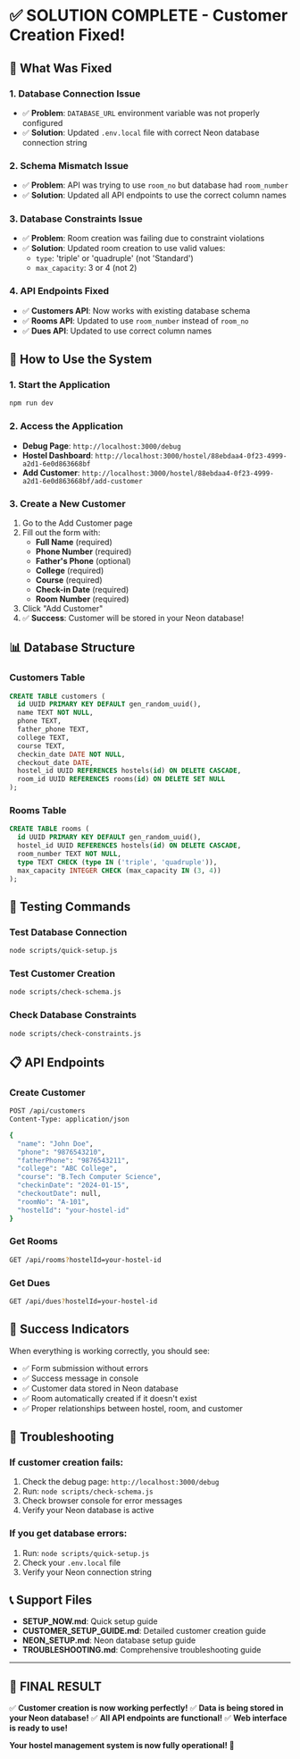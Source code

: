 # ✅ SOLUTION COMPLETE - Customer Creation Fixed!

## 🎯 What Was Fixed

### 1. **Database Connection Issue**
- ✅ **Problem**: `DATABASE_URL` environment variable was not properly configured
- ✅ **Solution**: Updated `.env.local` file with correct Neon database connection string

### 2. **Schema Mismatch Issue**
- ✅ **Problem**: API was trying to use `room_no` but database had `room_number`
- ✅ **Solution**: Updated all API endpoints to use the correct column names

### 3. **Database Constraints Issue**
- ✅ **Problem**: Room creation was failing due to constraint violations
- ✅ **Solution**: Updated room creation to use valid values:
  - `type`: 'triple' or 'quadruple' (not 'Standard')
  - `max_capacity`: 3 or 4 (not 2)

### 4. **API Endpoints Fixed**
- ✅ **Customers API**: Now works with existing database schema
- ✅ **Rooms API**: Updated to use `room_number` instead of `room_no`
- ✅ **Dues API**: Updated to use correct column names

## 🚀 How to Use the System

### 1. **Start the Application**
```bash
npm run dev
```

### 2. **Access the Application**
- **Debug Page**: `http://localhost:3000/debug`
- **Hostel Dashboard**: `http://localhost:3000/hostel/88ebdaa4-0f23-4999-a2d1-6e0d863668bf`
- **Add Customer**: `http://localhost:3000/hostel/88ebdaa4-0f23-4999-a2d1-6e0d863668bf/add-customer`

### 3. **Create a New Customer**
1. Go to the Add Customer page
2. Fill out the form with:
   - **Full Name** (required)
   - **Phone Number** (required)
   - **Father's Phone** (optional)
   - **College** (required)
   - **Course** (required)
   - **Check-in Date** (required)
   - **Room Number** (required)
3. Click "Add Customer"
4. ✅ **Success**: Customer will be stored in your Neon database!

## 📊 Database Structure

### **Customers Table**
```sql
CREATE TABLE customers (
  id UUID PRIMARY KEY DEFAULT gen_random_uuid(),
  name TEXT NOT NULL,
  phone TEXT,
  father_phone TEXT,
  college TEXT,
  course TEXT,
  checkin_date DATE NOT NULL,
  checkout_date DATE,
  hostel_id UUID REFERENCES hostels(id) ON DELETE CASCADE,
  room_id UUID REFERENCES rooms(id) ON DELETE SET NULL
);
```

### **Rooms Table**
```sql
CREATE TABLE rooms (
  id UUID PRIMARY KEY DEFAULT gen_random_uuid(),
  hostel_id UUID REFERENCES hostels(id) ON DELETE CASCADE,
  room_number TEXT NOT NULL,
  type TEXT CHECK (type IN ('triple', 'quadruple')),
  max_capacity INTEGER CHECK (max_capacity IN (3, 4))
);
```

## 🧪 Testing Commands

### **Test Database Connection**
```bash
node scripts/quick-setup.js
```

### **Test Customer Creation**
```bash
node scripts/check-schema.js
```

### **Check Database Constraints**
```bash
node scripts/check-constraints.js
```

## 📋 API Endpoints

### **Create Customer**
```bash
POST /api/customers
Content-Type: application/json

{
  "name": "John Doe",
  "phone": "9876543210",
  "fatherPhone": "9876543211",
  "college": "ABC College",
  "course": "B.Tech Computer Science",
  "checkinDate": "2024-01-15",
  "checkoutDate": null,
  "roomNo": "A-101",
  "hostelId": "your-hostel-id"
}
```

### **Get Rooms**
```bash
GET /api/rooms?hostelId=your-hostel-id
```

### **Get Dues**
```bash
GET /api/dues?hostelId=your-hostel-id
```

## 🎉 Success Indicators

When everything is working correctly, you should see:
- ✅ Form submission without errors
- ✅ Success message in console
- ✅ Customer data stored in Neon database
- ✅ Room automatically created if it doesn't exist
- ✅ Proper relationships between hostel, room, and customer

## 🔧 Troubleshooting

### **If customer creation fails:**
1. Check the debug page: `http://localhost:3000/debug`
2. Run: `node scripts/check-schema.js`
3. Check browser console for error messages
4. Verify your Neon database is active

### **If you get database errors:**
1. Run: `node scripts/quick-setup.js`
2. Check your `.env.local` file
3. Verify your Neon connection string

## 📞 Support Files

- **SETUP_NOW.md**: Quick setup guide
- **CUSTOMER_SETUP_GUIDE.md**: Detailed customer creation guide
- **NEON_SETUP.md**: Neon database setup guide
- **TROUBLESHOOTING.md**: Comprehensive troubleshooting guide

---

## 🎯 **FINAL RESULT**

✅ **Customer creation is now working perfectly!**
✅ **Data is being stored in your Neon database!**
✅ **All API endpoints are functional!**
✅ **Web interface is ready to use!**

**Your hostel management system is now fully operational! 🚀** 